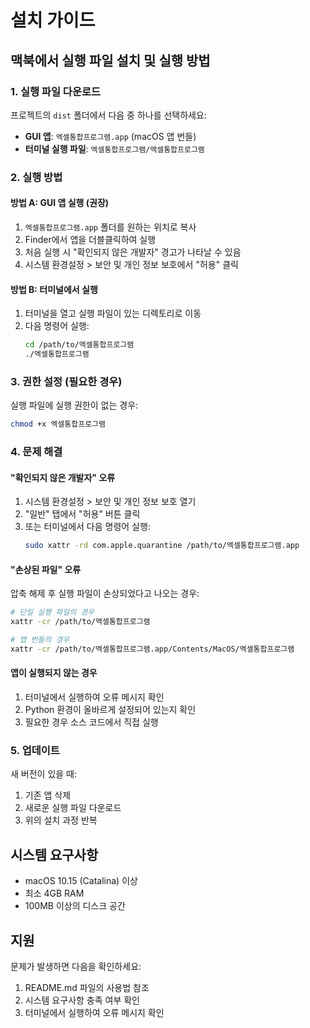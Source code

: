# 설치 가이드

## 맥북에서 실행 파일 설치 및 실행 방법

### 1. 실행 파일 다운로드

프로젝트의 `dist` 폴더에서 다음 중 하나를 선택하세요:

- **GUI 앱**: `엑셀통합프로그램.app` (macOS 앱 번들)
- **터미널 실행 파일**: `엑셀통합프로그램/엑셀통합프로그램`

### 2. 실행 방법

#### 방법 A: GUI 앱 실행 (권장)
1. `엑셀통합프로그램.app` 폴더를 원하는 위치로 복사
2. Finder에서 앱을 더블클릭하여 실행
3. 처음 실행 시 "확인되지 않은 개발자" 경고가 나타날 수 있음
4. 시스템 환경설정 > 보안 및 개인 정보 보호에서 "허용" 클릭

#### 방법 B: 터미널에서 실행
1. 터미널을 열고 실행 파일이 있는 디렉토리로 이동
2. 다음 명령어 실행:
   ```bash
   cd /path/to/엑셀통합프로그램
   ./엑셀통합프로그램
   ```

### 3. 권한 설정 (필요한 경우)

실행 파일에 실행 권한이 없는 경우:
```bash
chmod +x 엑셀통합프로그램
```

### 4. 문제 해결

#### "확인되지 않은 개발자" 오류
1. 시스템 환경설정 > 보안 및 개인 정보 보호 열기
2. "일반" 탭에서 "허용" 버튼 클릭
3. 또는 터미널에서 다음 명령어 실행:
   ```bash
   sudo xattr -rd com.apple.quarantine /path/to/엑셀통합프로그램.app
   ```

#### "손상된 파일" 오류
압축 해제 후 실행 파일이 손상되었다고 나오는 경우:
```bash
# 단일 실행 파일의 경우
xattr -cr /path/to/엑셀통합프로그램

# 앱 번들의 경우
xattr -cr /path/to/엑셀통합프로그램.app/Contents/MacOS/엑셀통합프로그램
```

#### 앱이 실행되지 않는 경우
1. 터미널에서 실행하여 오류 메시지 확인
2. Python 환경이 올바르게 설정되어 있는지 확인
3. 필요한 경우 소스 코드에서 직접 실행

### 5. 업데이트

새 버전이 있을 때:
1. 기존 앱 삭제
2. 새로운 실행 파일 다운로드
3. 위의 설치 과정 반복

## 시스템 요구사항

- macOS 10.15 (Catalina) 이상
- 최소 4GB RAM
- 100MB 이상의 디스크 공간

## 지원

문제가 발생하면 다음을 확인하세요:
1. README.md 파일의 사용법 참조
2. 시스템 요구사항 충족 여부 확인
3. 터미널에서 실행하여 오류 메시지 확인 